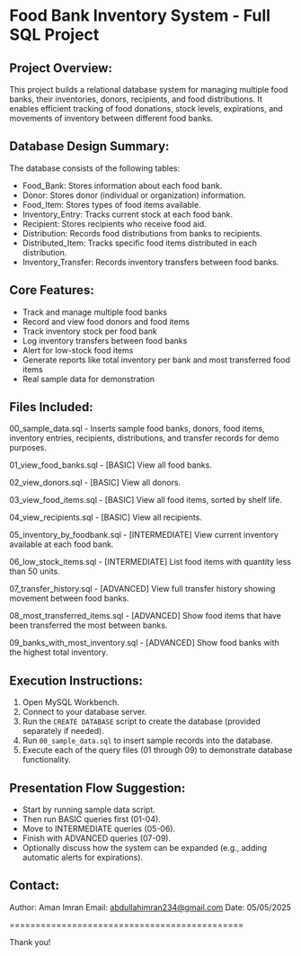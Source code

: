 Food Bank Inventory System - Full SQL Project
=============================================

Project Overview:
-----------------
This project builds a relational database system for managing multiple food banks, their inventories, donors, recipients, and food distributions. 
It enables efficient tracking of food donations, stock levels, expirations, and movements of inventory between different food banks.

Database Design Summary:
-------------------------
The database consists of the following tables:

- Food_Bank: Stores information about each food bank.
- Donor: Stores donor (individual or organization) information.
- Food_Item: Stores types of food items available.
- Inventory_Entry: Tracks current stock at each food bank.
- Recipient: Stores recipients who receive food aid.
- Distribution: Records food distributions from banks to recipients.
- Distributed_Item: Tracks specific food items distributed in each distribution.
- Inventory_Transfer: Records inventory transfers between food banks.

Core Features:
--------------
- Track and manage multiple food banks
- Record and view food donors and food items
- Track inventory stock per food bank
- Log inventory transfers between food banks
- Alert for low-stock food items
- Generate reports like total inventory per bank and most transferred food items
- Real sample data for demonstration

Files Included:
---------------

00_sample_data.sql
    - Inserts sample food banks, donors, food items, inventory entries, recipients, distributions, and transfer records for demo purposes.

01_view_food_banks.sql
    - [BASIC] View all food banks.

02_view_donors.sql
    - [BASIC] View all donors.

03_view_food_items.sql
    - [BASIC] View all food items, sorted by shelf life.

04_view_recipients.sql
    - [BASIC] View all recipients.

05_inventory_by_foodbank.sql
    - [INTERMEDIATE] View current inventory available at each food bank.

06_low_stock_items.sql
    - [INTERMEDIATE] List food items with quantity less than 50 units.

07_transfer_history.sql
    - [ADVANCED] View full transfer history showing movement between food banks.

08_most_transferred_items.sql
    - [ADVANCED] Show food items that have been transferred the most between banks.

09_banks_with_most_inventory.sql
    - [ADVANCED] Show food banks with the highest total inventory.

Execution Instructions:
------------------------
1. Open MySQL Workbench.
2. Connect to your database server.
3. Run the `CREATE DATABASE` script to create the database (provided separately if needed).
4. Run `00_sample_data.sql` to insert sample records into the database.
5. Execute each of the query files (01 through 09) to demonstrate database functionality.

Presentation Flow Suggestion:
------------------------------
- Start by running sample data script.
- Then run BASIC queries first (01-04).
- Move to INTERMEDIATE queries (05-06).
- Finish with ADVANCED queries (07-09).
- Optionally discuss how the system can be expanded (e.g., adding automatic alerts for expirations).

Contact:
--------
Author: Aman Imran
Email: abdullahimran234@gmail.com
Date: 05/05/2025

=============================================

Thank you!
